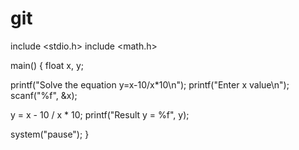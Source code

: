 # git

include <stdio.h>
include <math.h>

main()
{
  float x, y;
  
  printf("Solve the equation y=x-10/x*10\n");
  printf("Enter x value\n");
  scanf("%f", &x);
  
  y = x - 10 / x * 10;
  printf("Result y = %f", y);
  
  system("pause");
}
